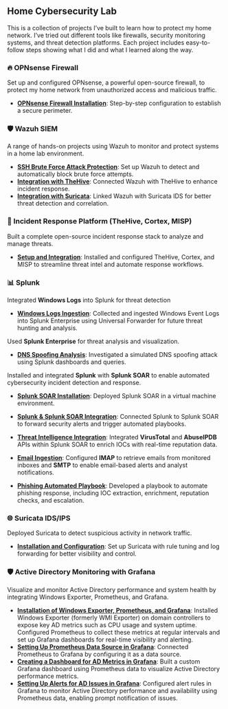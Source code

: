 ## Home Cybersecurity Lab
  
This is a collection of projects I’ve built to learn how to protect my home network. I’ve tried out different tools like firewalls, security monitoring systems, and threat detection platforms. Each project includes easy-to-follow steps showing what I did and what I learned along the way.  
  
<h3>🔥 OPNsense Firewall</h3>  
<p>Set up and configured OPNsense, a powerful open-source firewall, to protect my home network from unauthorized access and malicious traffic.</p>
<ul>
  <li>
    <a href="/OPNsense/OPNsense%20Setup"><strong>OPNsense Firewall Installation</strong></a>: Step-by-step configuration to establish a secure perimeter.
  </li>
</ul>
  
<h3>🛡️ Wazuh SIEM</h3>
<p>A range of hands-on projects using Wazuh to monitor and protect systems in a home lab environment.</p>
<ul>
  <li>
    <a href="/Wazuh/Wazuh%20SSH%20Brute%20Force%20Attack%20Protection"><strong>SSH Brute Force Attack Protection</strong></a>: Set up Wazuh to detect and automatically block brute force attempts.
  </li>
  <li>
    <a href="/Wazuh/Wazuh%20Integration%20with%20TheHive"><strong>Integration with TheHive</strong></a>: Connected Wazuh with TheHive to enhance incident response.
  </li>
  <li>
    <a href="/Wazuh/Wazuh%20Integration%20with%20Suricata"><strong>Integration with Suricata</strong></a>: Linked Wazuh with Suricata IDS for better threat detection and correlation.
  </li>
</ul>

<h3>🧠 Incident Response Platform (TheHive, Cortex, MISP)</h3>
<p>Built a complete open-source incident response stack to analyze and manage threats.</p>
<ul>
  <li>
    <a href="/TheHive-Cortex-MISP/TheHive-Cortex-MISP%20Setup%20and%20Integration"><strong>Setup and Integration</strong></a>: Installed and configured TheHive, Cortex, and MISP to streamline threat intel and automate response workflows.
  </li>
</ul>

<h3>📊 Splunk</h3>
<p>Integrated <strong>Windows Logs</strong> into Splunk for threat detection</p>
<ul>
  <li>
    <a href="/Splunk/Windows%20Logs%20Ingestion"><strong>Windows Logs Ingestion</strong></a>: Collected and ingested Windows Event Logs into Splunk Enterprise using Universal Forwarder for future threat hunting and analysis.
  </li>
</ul>
<p>Used <strong>Splunk Enterprise</strong> for threat analysis and visualization.</p>
<ul>
  <li>
    <a href="/Splunk/DNS%20Spoofing%20Analysis"><strong>DNS Spoofing Analysis</strong></a>: Investigated a simulated DNS spoofing attack using Splunk dashboards and queries.
  </li>
</ul>
<p>Installed and integrated <strong>Splunk</strong> with <strong>Splunk SOAR</strong> to enable automated cybersecurity incident detection and response.</p>
<ul>
  <li>
    <a href="/Splunk/Splunk%20SOAR/Splunk%20SOAR%20Installation"><strong>Splunk SOAR Installation</strong></a>: Deployed Splunk SOAR in a virtual machine environment.
  </li>
</ul>
<ul>
  <li>
    <a href="/Splunk/Splunk%20SOAR/Splunk%20SOAR%20Integration"><strong>Splunk & Splunk SOAR Integration</strong></a>: Connected Splunk to Splunk SOAR to forward security alerts and trigger automated playbooks.
  </li>
</ul>
<ul>
  <li>
    <a href="/Splunk/Splunk%20SOAR/Threat%20Intelligence%20Integration"><strong>Threat Intelligence Integration</strong></a>: Integrated <strong>VirusTotal</strong> and <strong>AbuseIPDB</strong> APIs within Splunk SOAR to enrich IOCs with real-time reputation data.
  </li>
</ul>
<ul>
  <li>
    <a href="/Splunk/Splunk%20SOAR/Email%20Ingestion"><strong>Email Ingestion</strong></a>: Configured <strong>IMAP</strong> to retrieve emails from monitored inboxes and <strong>SMTP</strong> to enable email-based alerts and analyst notifications.
  </li>
</ul>
<ul>
  <li>
    <a href="/Splunk/Splunk%20SOAR/Phishing%20Playbook"><strong>Phishing Automated Playbook</strong></a>: Developed a playbook to automate phishing response, including IOC extraction, enrichment, reputation checks, and escalation.
  </li>
</ul>

<h3>🌐 Suricata IDS/IPS</h3>
<p>Deployed Suricata to detect suspicious activity in network traffic.</p>
<ul>
  <li>
    <a href="/Suricata/Suricata%20Installation%20and%20Configuration"><strong>Installation and Configuration</strong></a>: Set up Suricata with rule tuning and log forwarding for better visibility and control.
  </li>
</ul>  

<h3>🛡️ Active Directory Monitoring with Grafana</h3>
<p>Visualize and monitor Active Directory performance and system health by integrating Windows Exporter, Prometheus, and Grafana.</p>
<ul>
  <li>
    <a href="/Grafana/Tools%20Installation%20and%20Configuration"><strong>Installation of Windows Exporter, Prometheus, and Grafana</strong></a>: Installed Windows Exporter (formerly WMI Exporter) on domain controllers to expose key AD metrics such as CPU usage and system uptime. Configured Prometheus to collect these metrics at regular intervals and set up Grafana dashboards for real-time visibility and alerting.
  </li>
  <li>
    <a href="/Grafana/Setting%20Up%20Prometheus%20Data%20Source"><strong>Setting Up Prometheus Data Source in Grafana</strong></a>: Connected Prometheus to Grafana by configuring it as a data source.
  </li>
  <li>
    <a href="/Grafana/Creating%20a%20Dashboard%20for%20AD%20Metrics"><strong>Creating a Dashboard for AD Metrics in Grafana</strong></a>: Built a custom Grafana dashboard using Prometheus data to visualize Active Directory performance metrics.
  </li>
  <li>
    <a href="/Grafana/Setting%20Up%20Alerts%20for%20AD%20Issues"><strong>Setting Up Alerts for AD Issues in Grafana</strong></a>: Configured alert rules in Grafana to monitor Active Directory performance and availability using Prometheus data, enabling prompt notification of issues.
  </li>
</ul>
